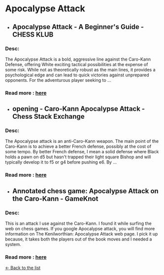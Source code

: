# Apocalypse Attack
- ## **Apocalypse Attack - A Beginner's Guide - CHESS KLUB** 
### Desc: 
 The Apocalypse Attack is a bold, aggressive line against the Caro-Kann Defense, offering White exciting tactical possibilities at the expense of some risk. While not as theoretically robust as the main lines, it provides a psychological edge and can lead to quick victories against unprepared opponents. For the adventurous player seeking to ... 
### Read more : [here](https://chessklub.com/apocalypse-attack/) 
- ## **opening - Caro-Kann Apocalypse Attack - Chess Stack Exchange** 
### Desc: 
 The Apocalypse attack is an anti-Caro-Kann weapon. The main point of the Caro-Kann is to achieve a better French defense, possibly at the cost of some tempo. By better French defense, I mean a solid defense where Black holds a pawn on d5 but hasn't trapped their light square Bishop and will typically develop it to f5 or g4 before pushing e6. By ... 
### Read more : [here](https://chess.stackexchange.com/questions/13819/caro-kann-apocalypse-attack) 
- ## **Annotated chess game: Apocalypse Attack on the Caro-Kann - GameKnot** 
### Desc: 
 This is an attack I use against the Caro-Kann. I found it while surfing the web on chess games. If you google Apocalypse attack, you will find more information on The Kenilworthian: Apocalypse Attack web page. I pick it up because, it takes both the players out of the book moves and I needed a system. 
### Read more : [here](https://gameknot.com/annotation.pl/apocalypse-attack-on-the-caro-kann?gm=16126) 


[← Back to the list](chess-openings.md)